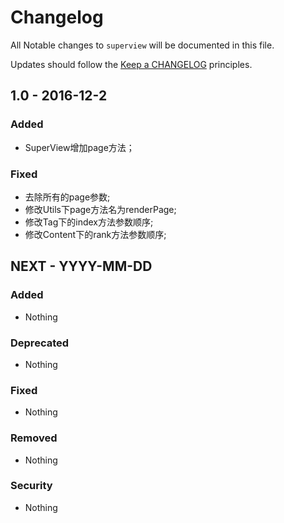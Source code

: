 # Changelog

All Notable changes to `superview` will be documented in this file.

Updates should follow the [Keep a CHANGELOG](http://keepachangelog.com/) principles.

## 1.0 - 2016-12-2

### Added
- SuperView增加page方法；
  

### Fixed
- 去除所有的page参数;
- 修改Utils下page方法名为renderPage;
- 修改Tag下的index方法参数顺序;
- 修改Content下的rank方法参数顺序;
  


## NEXT - YYYY-MM-DD

### Added
- Nothing

### Deprecated
- Nothing

### Fixed
- Nothing

### Removed
- Nothing

### Security
- Nothing
